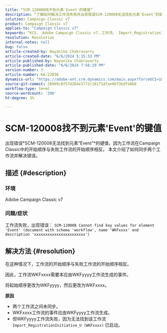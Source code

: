 ```yaml
---
title: “SCM-120008找不到元素'Event'的键值”
description: “了解如何解决工作流失败并出现错误SCM-120008无法找到元素‘Event’的键值的Campaign Classic问题”
solution: Campaign Classic v7
product: Campaign Classic v7
applies-to: "Campaign Classic v7"
keywords: “KCS， Adobe Campaign Classic v7，工作流， Import_RegistrationInitiative_U，错误，故障排除， ACC，查找，键值， SCM-120008”
resolution: Resolution
internal-notes: null
bug: false
article-created-by: Nayanika Chakravarty
article-created-date: "6/6/2024 5:15:33 PM"
article-published-by: Nayanika Chakravarty
article-published-date: "6/6/2024 7:56:29 PM"
version-number: 3
article-number: KA-22036
dynamics-url: "https://adobe-ent.crm.dynamics.com/main.aspx?forceUCI=1&pagetype=entityrecord&etn=knowledgearticle&id=fd68fe5e-2824-ef11-840a-00224809adb3"
source-git-commit: 26909c8f57d264e1772c101f1dfae6b73bdfe868
workflow-type: tm+mt
source-wordcount: '200'
ht-degree: 3%

---
```


# SCM-120008找不到元素&#39;Event&#39;的键值


出现错误*SCM-120008无法找到元素“Event”*的键值，因为工作流在Campaign Classic中的开始顺序与失败工作流的开始顺序相反。 本文介绍了如何同步两个工作流并解决错误。

## 描述 {#description}


### <b>环境</b>

Adobe Campaign Classic v7

### <b>问题/症状</b>

工作流失败，出现错误：
`SCM-120008 Cannot find key values for element 'Event' (document with schema 'workflow', name 'WKFxxxx' and description 'xxxxxxxxxxxxxxxxxxxxxxx')`

## 解决方法 {#resolution}


在这种情况下，工作流的开始顺序与失败工作流的开始顺序相反。

因此，工作流WKFxxxx需要本应由WKFyyyy工作流生成的事件。

将起始顺序更改为WKFyyyy，然后更改为WKFxxxx。

<b>原因</b>

- 两个工作流之间未同步。
- WKFxxxx工作流的事件应由WKFyyyy工作流生成。
- 但WKFyyyy工作流失败，因为无法找到该工作流 `Import_RegistrationInitiative_U (WKFxxxx)` 已启动。



